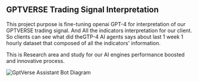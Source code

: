 ## GPTVERSE Trading Signal Interpretation

This project purpose is fine-tuning openai GPT-4 for interpretation of our GPTVERSE trading signal.
And All the indicators interpretation for our client.
So clients can see what did theGTP-4 AI agents says about last 1 week 1 hourly dataset
that composed of all the indicators' information.

This is Research area and study for our AI engines performance boosted and innovative process.

![GptVerse Assistant Bot Diagram]({{"/assets/gptverseAIAssistant.png"}})
